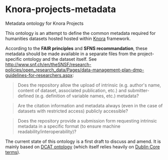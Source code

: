# Knora-projects-metadata
Metadata ontology for Knora Projects

This ontology is an attempt to define the common metadata required for humanities datasets hosted hosted within [Knora](https://github.com/dhlab-basel/Knora) framework.

According to the **FAIR principles** and **SFNS recommandation**, these metadata should be made available in a separate files from the project-specific ontology and the dataset itself. See http://www.snf.ch/en/theSNSF/research-policies/open_research_data/Pages/data-management-plan-dmp-guidelines-for-researchers.aspx: 

> Does the repository allow the upload of intrinsic (e.g. author's name, content of dataset, associated publication, etc.) and submitter-defined (e.g. definition of variable names, etc.) metadata?

> Are the citation information and metadata always (even in the case of datasets with restricted access) publicly accessible?

> Does the repository provide a submission form requesting intrinsic metadata in a specific format (to ensure machine readability/interoperability)?

The current state of this ontology is a first draft to discuss and amend. 
It is mainly based on [DCAT ontology](https://www.w3.org/TR/2014/REC-vocab-dcat-20140116/) (which itself relies heavily on [Dublin Core terms](http://dublincore.org/documents/2012/06/14/dcmi-terms/)).